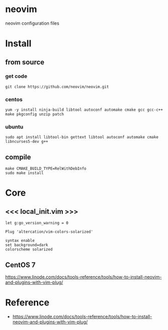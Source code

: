 # neovim
neovim configuration files

# Install
## from source
### get code
```console
git clone https://github.com/neovim/neovim.git
```

### centos
```console
yum -y install ninja-build libtool autoconf automake cmake gcc gcc-c++ make pkgconfig unzip patch
```

### ubuntu
```console
sudo apt install libtool-bin gettext libtool autoconf automake cmake libncurses5-dev g++
```

## compile
```console
make CMAKE_BUILD_TYPE=RelWithDebInfo
sudo make install
```

# Core
## <<< local_init.vim >>>

```console
let g:go_version_warning = 0

Plug 'altercation/vim-colors-solarized'

syntax enable
set background=dark
colorscheme solarized
```

## CentOS 7
https://www.linode.com/docs/tools-reference/tools/how-to-install-neovim-and-plugins-with-vim-plug/


# Reference
- https://www.linode.com/docs/tools-reference/tools/how-to-install-neovim-and-plugins-with-vim-plug/
